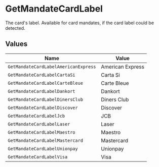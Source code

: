 # GetMandateCardLabel

The card's label. Available for card mandates, if the card label could be detected.


## Values

| Name                                 | Value                                |
| ------------------------------------ | ------------------------------------ |
| `GetMandateCardLabelAmericanExpress` | American Express                     |
| `GetMandateCardLabelCartaSi`         | Carta Si                             |
| `GetMandateCardLabelCarteBleue`      | Carte Bleue                          |
| `GetMandateCardLabelDankort`         | Dankort                              |
| `GetMandateCardLabelDinersClub`      | Diners Club                          |
| `GetMandateCardLabelDiscover`        | Discover                             |
| `GetMandateCardLabelJcb`             | JCB                                  |
| `GetMandateCardLabelLaser`           | Laser                                |
| `GetMandateCardLabelMaestro`         | Maestro                              |
| `GetMandateCardLabelMastercard`      | Mastercard                           |
| `GetMandateCardLabelUnionpay`        | Unionpay                             |
| `GetMandateCardLabelVisa`            | Visa                                 |